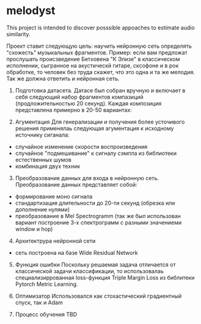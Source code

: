 # melodyst
This project is intended to discover posssible appoaches to estimate audio similarity.

Проект ставит следующую цель: научить нейронную сеть определять "схожесть" музыкальных фрагментов. Пример: если вам предложат прослушать происзведение Бетховена "К Элизе" в классическом исполнении, сыгранное на акустическй гитаре, сксофоне и в рок обработке, то человек без труда скажет, что это одна и та же мелодия. Так же должна ответить и нейронная сеть.


1. Подготовка датасета.
Датасе был собран вручную и включает в себя следующий набор фрагментов компазиций (продложительностью 20 секунд). Каждая композиция представлена примерно в 20-50 вариантах:

2. Агументация
Для генерализации и получения более усточивого решения применялаь следующая агументация к исходному источнику сиганала:
 - случайное изменение скорости воспроизведения
 - случайное "подмешивание" к сигналу сэмпла из библиотеки естественных шумов
 - комбинация двух техник
 
3. Преобразование данных для входа в нейронную сеть.
Преобразование данных представляет собой:
- формирование моно сигнала
- стандартизация длительности до 20-ти секунд (обрезка или дополнение нулями)
- преобразование в Mel Spectrogramm (так же был использован вариант построение 3-х спектрограмм с разными значениеми window и hop)

4. Архитектрура нейронной сети
- сеть построена на базе Wide Residual Network 

5. Функция ошибки
Поскольку решаемая задача отличается от классической задачи классификации, то использовалаь специализиррованная loss-функция Triple Margin Loss из библитеки Pytorch Metric Learning.

6. Оптимизатор
Использовался как стохастический градиентный спуск, так и Adam

7. Процесс обучения
TBD

